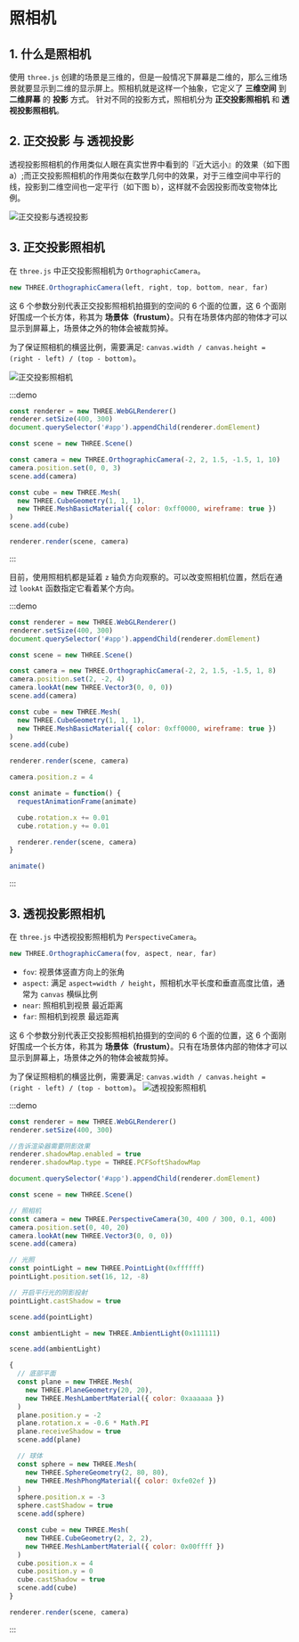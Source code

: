 # 照相机

## 1. 什么是照相机

使用 `three.js` 创建的场景是三维的，但是一般情况下屏幕是二维的，那么三维场景就要显示到二维的显示屏上。照相机就是这样一个抽象，它定义了 **三维空间** 到 **二维屏幕** 的 **投影** 方式。
针对不同的投影方式，照相机分为 **正交投影照相机** 和 **透视投影照相机**。

## 2. 正交投影 与 透视投影

透视投影照相机的作用类似人眼在真实世界中看到的『近大远小』的效果（如下图 a）;而正交投影照相机的作用类似在数学几何中的效果，对于三维空间中平行的线，投影到二维空间也一定平行（如下图 b），这样就不会因投影而改变物体比例。

![正交投影与透视投影](https://p0.ssl.qhimg.com/t0129a7691a270841fc.png)

## 3. 正交投影照相机

在 `three.js` 中正交投影照相机为 `OrthographicCamera`。

```javascript
new THREE.OrthographicCamera(left, right, top, bottom, near, far)
```

这 6 个参数分别代表正交投影照相机拍摄到的空间的 6 个面的位置，这 6 个面刚好围成一个长方体，称其为 **场景体（frustum）**。只有在场景体内部的物体才可以显示到屏幕上，场景体之外的物体会被裁剪掉。

为了保证照相机的横竖比例，需要满足: `canvas.width / canvas.height = (right - left) / (top - bottom)`。

![正交投影照相机](https://p0.ssl.qhimg.com/t01143e1ece584883fc.png)

:::demo

```javascript
const renderer = new THREE.WebGLRenderer()
renderer.setSize(400, 300)
document.querySelector('#app').appendChild(renderer.domElement)

const scene = new THREE.Scene()

const camera = new THREE.OrthographicCamera(-2, 2, 1.5, -1.5, 1, 10)
camera.position.set(0, 0, 3)
scene.add(camera)

const cube = new THREE.Mesh(
  new THREE.CubeGeometry(1, 1, 1),
  new THREE.MeshBasicMaterial({ color: 0xff0000, wireframe: true })
)
scene.add(cube)

renderer.render(scene, camera)
```

:::

目前，使用照相机都是延着 `z` 轴负方向观察的。可以改变照相机位置，然后在通过 `lookAt` 函数指定它看着某个方向。

:::demo

```javascript
const renderer = new THREE.WebGLRenderer()
renderer.setSize(400, 300)
document.querySelector('#app').appendChild(renderer.domElement)

const scene = new THREE.Scene()

const camera = new THREE.OrthographicCamera(-2, 2, 1.5, -1.5, 1, 8)
camera.position.set(2, -2, 4)
camera.lookAt(new THREE.Vector3(0, 0, 0))
scene.add(camera)

const cube = new THREE.Mesh(
  new THREE.CubeGeometry(1, 1, 1),
  new THREE.MeshBasicMaterial({ color: 0xff0000, wireframe: true })
)
scene.add(cube)

renderer.render(scene, camera)

camera.position.z = 4

const animate = function() {
  requestAnimationFrame(animate)

  cube.rotation.x += 0.01
  cube.rotation.y += 0.01

  renderer.render(scene, camera)
}

animate()
```

:::

## 3. 透视投影照相机

在 `three.js` 中透视投影照相机为 `PerspectiveCamera`。

```javascript
new THREE.OrthographicCamera(fov, aspect, near, far)
```

- `fov`: 视景体竖直方向上的张角
- `aspect`: 满足 `aspect=width / height`，照相机水平长度和垂直高度比值，通常为 `canvas` 横纵比例
- `near`: 照相机到视景 最近距离
- `far`: 照相机到视景 最远距离

这 6 个参数分别代表正交投影照相机拍摄到的空间的 6 个面的位置，这 6 个面刚好围成一个长方体，称其为 **场景体（frustum）**。只有在场景体内部的物体才可以显示到屏幕上，场景体之外的物体会被裁剪掉。

为了保证照相机的横竖比例，需要满足: `canvas.width / canvas.height = (right - left) / (top - bottom)`。
![透视投影照相机](https://p3.ssl.qhimg.com/t01ed4da0ebc97fa520.jpg)

:::demo

```javascript
const renderer = new THREE.WebGLRenderer()
renderer.setSize(400, 300)

//告诉渲染器需要阴影效果
renderer.shadowMap.enabled = true
renderer.shadowMap.type = THREE.PCFSoftShadowMap

document.querySelector('#app').appendChild(renderer.domElement)

const scene = new THREE.Scene()

// 照相机
const camera = new THREE.PerspectiveCamera(30, 400 / 300, 0.1, 400)
camera.position.set(0, 40, 20)
camera.lookAt(new THREE.Vector3(0, 0, 0))
scene.add(camera)

// 光照
const pointLight = new THREE.PointLight(0xffffff)
pointLight.position.set(16, 12, -8)

// 开启平行光的阴影投射
pointLight.castShadow = true

scene.add(pointLight)

const ambientLight = new THREE.AmbientLight(0x111111)

scene.add(ambientLight)

{
  // 底部平面
  const plane = new THREE.Mesh(
    new THREE.PlaneGeometry(20, 20),
    new THREE.MeshLambertMaterial({ color: 0xaaaaaa })
  )
  plane.position.y = -2
  plane.rotation.x = -0.6 * Math.PI
  plane.receiveShadow = true
  scene.add(plane)

  // 球体
  const sphere = new THREE.Mesh(
    new THREE.SphereGeometry(2, 80, 80),
    new THREE.MeshPhongMaterial({ color: 0xfe02ef })
  )
  sphere.position.x = -3
  sphere.castShadow = true
  scene.add(sphere)

  const cube = new THREE.Mesh(
    new THREE.CubeGeometry(2, 2, 2),
    new THREE.MeshLambertMaterial({ color: 0x00ffff })
  )
  cube.position.x = 4
  cube.position.y = 0
  cube.castShadow = true
  scene.add(cube)
}

renderer.render(scene, camera)
```

:::
